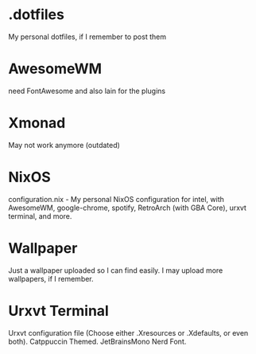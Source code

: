 # .dotfiles
My personal dotfiles, if I remember to post them


# AwesomeWM 
need FontAwesome and also lain for the plugins

# Xmonad 
May not work anymore (outdated)

# NixOS
configuration.nix - My personal NixOS configuration for intel, with AwesomeWM, google-chrome, spotify, RetroArch (with GBA Core), urxvt terminal, and more.

# Wallpaper
Just a wallpaper uploaded so I can find easily. I may upload more wallpapers, if I remember.

# Urxvt Terminal
Urxvt configuration file (Choose either .Xresources or .Xdefaults, or even both). Catppuccin Themed. JetBrainsMono Nerd Font.

